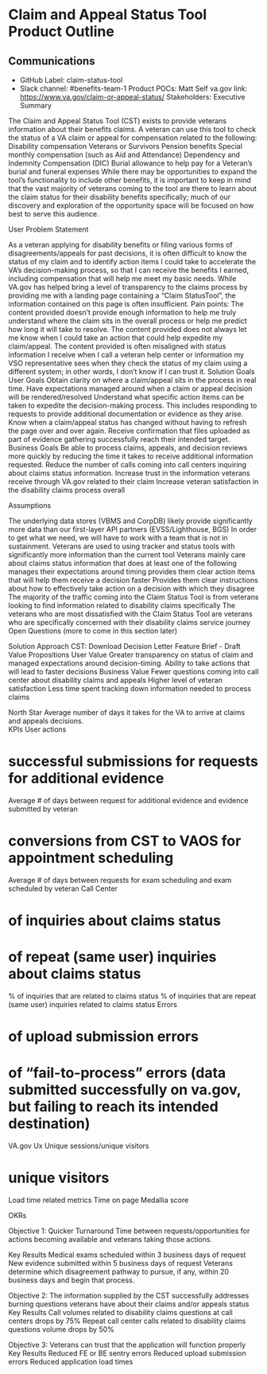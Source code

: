 # Claim and Appeal Status Tool Product Outline

## Communications
- GitHub Label:  claim-status-tool
- Slack channel: #benefits-team-1 
Product POCs: Matt Self 
va.gov link: https://www.va.gov/claim-or-appeal-status/
Stakeholders:
Executive Summary 
 
The Claim and Appeal Status Tool (CST) exists to provide veterans information about their benefits claims. A veteran can use this tool to check the status of a VA claim or appeal for compensation related to the following:
Disability compensation 
Veterans or Survivors Pension benefits
Special monthly compensation (such as Aid and Attendance)
Dependency and Indemnity Compensation (DIC)
Burial allowance to help pay for a Veteran’s burial and funeral expenses
While there may be opportunities to expand the tool’s functionality to include other benefits, it is important to keep in mind that the vast majority of veterans coming to the tool are there to learn about the claim status for their disability benefits specifically; much of our discovery and exploration of the opportunity space will be focused on how best to serve this audience.  
 
 
 
User Problem Statement
 
As a veteran applying for disability benefits or filing various forms of disagreements/appeals for past decisions, it is often difficult to know the status of my claim and to identify action items I could take to accelerate the VA’s decision-making process, so that I can receive the benefits I earned, including compensation that will help me meet my basic needs. 
While VA.gov has helped bring a level of transparency to the claims process by providing me with a landing page containing a “Claim StatusTool”, the information contained on this page is often insufficient. Pain points: 
The content provided doesn’t provide enough information to help me truly understand where the claim sits in the overall process or help me predict how long it will take to resolve.
The content provided does not always let me know when I could take an action that could help expedite my claim/appeal. 
The content provided is often misaligned with status information I receive when I call a veteran help center or information my VSO representative sees when they check the status of my claim using a different system; in other words, I don’t know if I can trust it. 
Solution Goals
User Goals
Obtain clarity on where a claim/appeal sits in the process in real time. 
Have expectations managed around when a claim or appeal decision will be rendered/resolved
Understand what specific action items can be taken to expedite the decision-making process. This includes responding to requests to provide additional documentation or evidence as they arise. 
Know when a claim/appeal status has changed without having to refresh the page over and over again. 
Receive confirmation that files uploaded as part of evidence gathering successfully reach their intended target.
Business Goals
Be able to process claims, appeals, and decision reviews more quickly by reducing the time it takes to receive additional information requested.
Reduce the number of calls coming into call centers inquiring about claims status information. 
Increase trust in the information veterans receive through VA.gov related to their claim
Increase veteran satisfaction in the disability claims process overall
 
Assumptions
 
The underlying data stores (VBMS and CorpDB) likely provide significantly more data than our first-layer API partners (EVSS/Lighthouse, BGS)
In order to get what we need, we will have to work with a team that is not in sustainment. Veterans are used to using tracker and status tools with significantly more information than the current tool
Veterans mainly care about claims status information that does at least one of the following
manages their expectations around timing 
provides them clear action items that will help them receive a decision faster
Provides them clear instructions about how to effectively take action on a decision with which they disagree 
The majority of the traffic coming into the Claim Status Tool is from veterans looking to find information related to disability claims specifically
The veterans who are most dissatisfied with the Claim Status Tool are veterans who are specifically concerned with their disability claims service journey
Open Questions
(more to come in this section later)
 
Solution Approach
CST: Download Decision Letter Feature Brief - Draft
Value Propositions
User Value
Greater transparency on status of claim and managed expectations around decision-timing.
Ability to take actions that will lead to faster decisions
Business Value
Fewer questions coming into call center about disability claims and appeals
Higher level of veteran satisfaction
Less time spent tracking down information needed to process claims
 
North Star
Average number of days it takes for the VA to arrive at claims and appeals decisions.   
KPIs
User actions
# successful submissions for requests for additional evidence
Average # of days between request for additional evidence and evidence submitted by veteran
# conversions from CST to VAOS for appointment scheduling
Average # of days between requests for exam scheduling and exam scheduled by veteran
Call Center
# of inquiries about claims status
# of repeat (same user) inquiries about claims status
% of inquiries that are related to claims status
% of inquiries that are repeat (same user) inquiries related to claims status
Errors
# of upload submission errors
# of “fail-to-process” errors (data submitted successfully on va.gov, but failing to reach its intended destination)
VA.gov Ux
Unique sessions/unique visitors 
# unique visitors
Load time related metrics
Time on page
Medallia score
 
OKRs 
 
Objective 1: 
Quicker Turnaround Time between requests/opportunities for actions becoming available and veterans taking those actions. 

Key Results
Medical exams scheduled within 3 business days of request
New evidence submitted within 5 business days of request
Veterans determine which disagreement pathway to pursue, if any, within 20 business days and begin that process. 

Objective 2: 
The information supplied by the CST successfully addresses burning questions veterans have about their claims and/or appeals status
Key Results
Call volumes related to disability claims questions at call centers drops by 75%
Repeat call center calls related to disability claims questions volume drops by 50%

Objective 3:
Veterans can trust that the application will function properly 
Key Results
Reduced FE or BE sentry errors
Reduced upload submission errors
Reduced application load times
